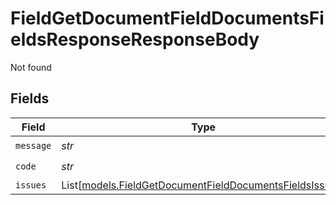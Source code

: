 # FieldGetDocumentFieldDocumentsFieldsResponseResponseBody

Not found


## Fields

| Field                                                                                                              | Type                                                                                                               | Required                                                                                                           | Description                                                                                                        |
| ------------------------------------------------------------------------------------------------------------------ | ------------------------------------------------------------------------------------------------------------------ | ------------------------------------------------------------------------------------------------------------------ | ------------------------------------------------------------------------------------------------------------------ |
| `message`                                                                                                          | *str*                                                                                                              | :heavy_check_mark:                                                                                                 | N/A                                                                                                                |
| `code`                                                                                                             | *str*                                                                                                              | :heavy_check_mark:                                                                                                 | N/A                                                                                                                |
| `issues`                                                                                                           | List[[models.FieldGetDocumentFieldDocumentsFieldsIssues](../models/fieldgetdocumentfielddocumentsfieldsissues.md)] | :heavy_minus_sign:                                                                                                 | N/A                                                                                                                |